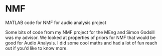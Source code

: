# NMF
MATLAB code for NMF for audio analysis project

Some bits of code from my NMF project for the MEng and Simon Godsill was my advisor. We looked at properties of priors for NMF that would be good for Audio Analysis. I did some cool maths and had a lot of fun reach out if you'd like to know more.
